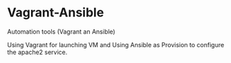 # Vagrant-Ansible
Automation tools (Vagrant an Ansible)

Using Vagrant for launching VM and Using Ansible as Provision to configure the apache2 service.

